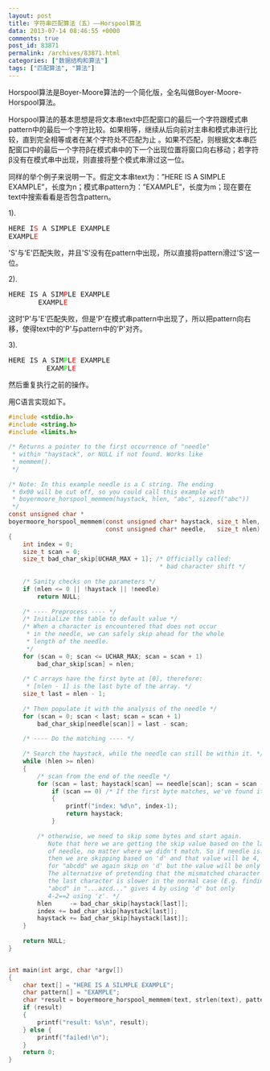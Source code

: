 ```yaml
---
layout: post
title: 字符串匹配算法（五）——Horspool算法
data: 2013-07-14 08:46:55 +0000
comments: true
post_id: 83871
permalink: /archives/83871.html
categories: ["数据结构和算法"]
tags: ["匹配算法", "算法"]
---
```


Horspool算法是Boyer-Moore算法的一个简化版，全名叫做Boyer-Moore-Horspool算法。

Horspool算法的基本思想是将文本串text中匹配窗口的最后一个字符跟模式串pattern中的最后一个字符比较。如果相等，继续从后向前对主串和模式串进行比较，直到完全相等或者在某个字符处不匹配为止 。如果不匹配，则根据文本串匹配窗口中的最后一个字符β在模式串中的下一个出现位置将窗口向右移动；若字符β没有在模式串中出现，则直接将整个模式串滑过这一位。

同样的举个例子来说明一下。假定文本串text为：”HERE IS A SIMPLE EXAMPLE”，长度为n；模式串pattern为：”EXAMPLE”，长度为m；现在要在text中搜索看看是否包含pattern。

1).
<pre>
HERE I<span style="color: #ff0000;">S</span> A SIMPLE EXAMPLE
EXAMPL<span style="color: #ff0000;">E</span>
</pre>
'S'与'E'匹配失败，并且'S'没有在pattern中出现，所以直接将pattern滑过'S'这一位。

2).
<pre>
HERE IS A SIM<span style="color: #ff0000;">P</span>LE EXAMPLE
       EXAMPL<span style="color: #ff0000;">E</span>
</pre>
这时'P'与'E'匹配失败，但是'P'在模式串pattern中出现了，所以把pattern向右移，使得text中的'P'与pattern中的'P'对齐。

3).
<pre>
HERE IS A SIM<span style="color: #00ff00;">P</span>L<span style="color: #ff0000;">E</span> EXAMPLE
         EXAM<span style="color: #00ff00;">P</span>L<span style="color: #ff0000;">E</span>
</pre>
然后重复执行之前的操作。


用C语言实现如下。

``` c
#include <stdio.h>
#include <string.h>
#include <limits.h>
 
/* Returns a pointer to the first occurrence of "needle"
 * within "haystack", or NULL if not found. Works like
 * memmem().
 */
 
/* Note: In this example needle is a C string. The ending
 * 0x00 will be cut off, so you could call this example with
 * boyermoore_horspool_memmem(haystack, hlen, "abc", sizeof("abc"))
 */
const unsigned char *
boyermoore_horspool_memmem(const unsigned char* haystack, size_t hlen,
                           const unsigned char* needle,   size_t nlen)
{
    int index = 0;
    size_t scan = 0;
    size_t bad_char_skip[UCHAR_MAX + 1]; /* Officially called:
                                          * bad character shift */
 
    /* Sanity checks on the parameters */
    if (nlen <= 0 || !haystack || !needle)
        return NULL;
 
    /* ---- Preprocess ---- */
    /* Initialize the table to default value */
    /* When a character is encountered that does not occur
     * in the needle, we can safely skip ahead for the whole
     * length of the needle.
     */
    for (scan = 0; scan <= UCHAR_MAX; scan = scan + 1)
        bad_char_skip[scan] = nlen;
 
    /* C arrays have the first byte at [0], therefore:
     * [nlen - 1] is the last byte of the array. */
    size_t last = nlen - 1;
 
    /* Then populate it with the analysis of the needle */
    for (scan = 0; scan < last; scan = scan + 1)
        bad_char_skip[needle[scan]] = last - scan;
 
    /* ---- Do the matching ---- */
 
    /* Search the haystack, while the needle can still be within it. */
    while (hlen >= nlen)
    {
        /* scan from the end of the needle */
        for (scan = last; haystack[scan] == needle[scan]; scan = scan - 1)
            if (scan == 0) /* If the first byte matches, we've found it. */
            {
                printf("index: %d\n", index-1);
                return haystack;
            }
 
        /* otherwise, we need to skip some bytes and start again.
           Note that here we are getting the skip value based on the last byte
           of needle, no matter where we didn't match. So if needle is: "abcd"
           then we are skipping based on 'd' and that value will be 4, and
           for "abcdd" we again skip on 'd' but the value will be only 1.
           The alternative of pretending that the mismatched character was
           the last character is slower in the normal case (E.g. finding
           "abcd" in "...azcd..." gives 4 by using 'd' but only
           4-2==2 using 'z'. */
        hlen     -= bad_char_skip[haystack[last]];
        index += bad_char_skip[haystack[last]];
        haystack += bad_char_skip[haystack[last]];
    }
 
    return NULL;
}


int main(int argc, char *argv[])
{
    char text[] = "HERE IS A SILMPLE EXAMPLE";
    char pattern[] = "EXAMPLE";
    char *result = boyermoore_horspool_memmem(text, strlen(text), pattern, strlen(pattern));
    if (result)
    {
        printf("result: %s\n", result);
    } else {
        printf("failed!\n");
    }
    return 0;
}
```
